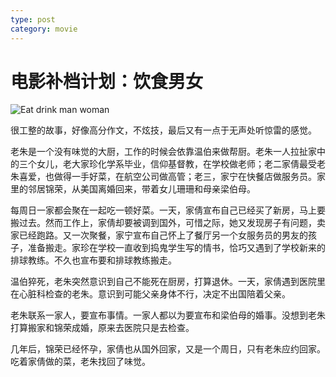 ```yaml
---
type: post
category: movie
---
```


# 电影补档计划：饮食男女

![Eat drink man woman](https://img3.doubanio.com/view/photo/l/public/p1910899751.webp)

很工整的故事，好像高分作文，不炫技，最后又有一点于无声处听惊雷的感觉。

老朱是一个没有味觉的大厨，工作的时候会依靠温伯来做帮厨。老朱一人拉扯家中的三个女儿，老大家珍化学系毕业，信仰基督教，在学校做老师；老二家倩最受老朱喜爱，也做得一手好菜，在航空公司做高管；老三，家宁在快餐店做服务员。家里的邻居锦荣，从美国离婚回来，带着女儿珊珊和母亲梁伯母。

每周日一家都会聚在一起吃一顿好菜。一天，家倩宣布自己已经买了新房，马上要搬过去。然而工作上，家倩却要被调到国外，可惜之际，她又发现房子有问题，卖家已经跑路。又一次聚餐，家宁宣布自己怀上了餐厅另一个女服务员的男友的孩子，准备搬走。家珍在学校一直收到捣鬼学生写的情书，恰巧又遇到了学校新来的排球教练。不久也宣布要和排球教练搬走。

温伯猝死，老朱突然意识到自己不能死在厨房，打算退休。一天，家倩遇到医院里在心脏科检查的老朱。意识到可能父亲身体不行，决定不出国陪着父亲。

老朱联系一家人，要宣布事情。一家人都以为要宣布和梁伯母的婚事。没想到老朱打算搬家和锦荣成婚，原来去医院只是去检查。

几年后，锦荣已经怀孕，家倩也从国外回家，又是一个周日，只有老朱应约回家。吃着家倩做的菜，老朱找回了味觉。
